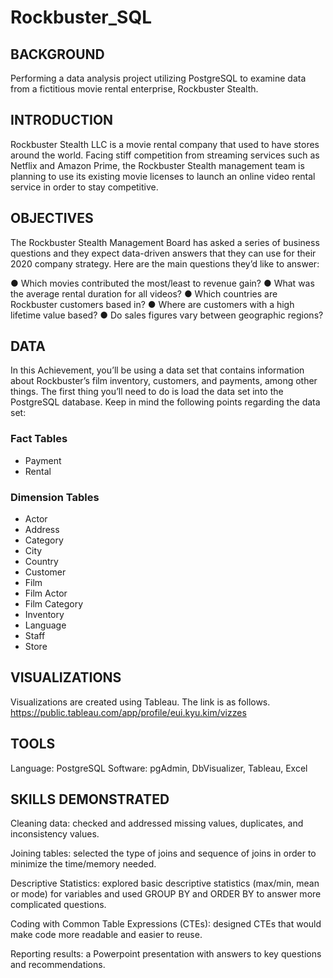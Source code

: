 # Rockbuster_SQL

## BACKGROUND
Performing a data analysis project utilizing PostgreSQL to examine data from a fictitious movie rental enterprise, Rockbuster Stealth.

## INTRODUCTION
Rockbuster Stealth LLC is a movie rental company that used to have stores around the world. Facing stiff competition from streaming services such as Netflix and Amazon Prime, the Rockbuster Stealth management team is planning to use its existing movie licenses to launch an online video rental service in order to stay competitive.

## OBJECTIVES
The Rockbuster Stealth Management Board has asked a series of business questions and they expect data-driven answers that they can use for their 2020 company strategy. Here are the main questions they’d like to answer:

● Which movies contributed the most/least to revenue gain?
● What was the average rental duration for all videos?
● Which countries are Rockbuster customers based in?
● Where are customers with a high lifetime value based?
● Do sales figures vary between geographic regions?

## DATA
In this Achievement, you’ll be using a data set that contains information about Rockbuster’s film inventory, customers, and payments, among other things. The first thing you’ll need to do is load the data set into the PostgreSQL database. Keep in mind the following points regarding the data set:

### Fact Tables
- Payment
- Rental
### Dimension Tables
- Actor
- Address
- Category
- City
- Country
- Customer
- Film
- Film Actor
- Film Category
- Inventory
- Language
- Staff
- Store

## VISUALIZATIONS
Visualizations are created using Tableau. 
The link is as follows. https://public.tableau.com/app/profile/eui.kyu.kim/vizzes

## TOOLS
Language: PostgreSQL 
Software: pgAdmin, DbVisualizer, Tableau, Excel

## SKILLS DEMONSTRATED
Cleaning data: checked and addressed missing values, duplicates, and inconsistency values.

Joining tables: selected the type of joins and sequence of joins in order to minimize the time/memory needed.

Descriptive Statistics: explored basic descriptive statistics (max/min, mean or mode) for variables and used GROUP BY and ORDER BY to answer more complicated questions.

Coding with Common Table Expressions (CTEs): designed CTEs that would make code more readable and easier to reuse.

Reporting results: a Powerpoint presentation with answers to key questions and recommendations.
